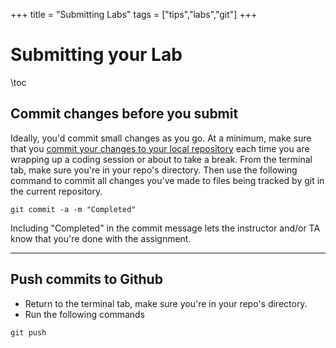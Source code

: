 +++
title = "Submitting Labs"
tags = ["tips","labs","git"]
+++

# Submitting your Lab
\toc


## Commit changes before you submit
Ideally, you'd commit small changes as you go.  At a minimum, make sure that you [commit your changes to your local repository](../commit) each time you are wrapping up a coding session or about to take a break.
From the terminal tab, make sure you're in your repo's directory.
Then use the following command to commit all changes you've made to files being tracked by git in the current repository.  
```shell
git commit -a -m "Completed"    
```
Including "Completed" in the commit message lets the instructor and/or TA know that you're done with the assignment.  
<!-- Consider [testing your code](testing) on ACI (or you local computer) before submitting the final version of your code.
-->

---
## Push commits to Github
- Return to the terminal tab, make sure you're in your repo's directory.
- Run the following commands

```shell
git push
```

<!--
- If this repository is configured to apply tests via continuous integration, then navigate to your repository, click ACtions, then look for "Workflows" and choose "Test notebooks".  There will be some tests of early versions that have red x's next to them.  Hopefully, your latest submission (typically at the top of the list) will have a green checkbox next to it.  If not, then you can click on that commit string, then click "test (...)" and see the results of the continuous integration tests.
-->
